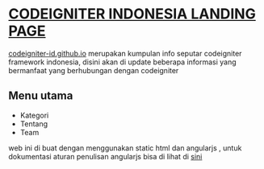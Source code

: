 # [CODEIGNITER INDONESIA LANDING PAGE](codeigniter-id.github.io) 

[codeigniter-id.github.io](http://codeigniter-id.github.io) merupakan kumpulan info seputar codeigniter framework indonesia, disini akan di update beberapa informasi yang bermanfaat yang berhubungan dengan codeigniter

## Menu utama

* Kategori
* Tentang 
* Team


web ini di buat dengan menggunakan static html dan angularjs , 
untuk dokumentasi aturan penulisan angularjs bisa di lihat di [sini](https://github.com/johnpapa/angular-styleguide)
